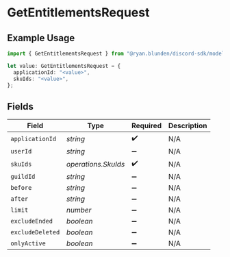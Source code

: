 # GetEntitlementsRequest

## Example Usage

```typescript
import { GetEntitlementsRequest } from "@ryan.blunden/discord-sdk/models/operations";

let value: GetEntitlementsRequest = {
  applicationId: "<value>",
  skuIds: "<value>",
};
```

## Fields

| Field               | Type                | Required            | Description         |
| ------------------- | ------------------- | ------------------- | ------------------- |
| `applicationId`     | *string*            | :heavy_check_mark:  | N/A                 |
| `userId`            | *string*            | :heavy_minus_sign:  | N/A                 |
| `skuIds`            | *operations.SkuIds* | :heavy_check_mark:  | N/A                 |
| `guildId`           | *string*            | :heavy_minus_sign:  | N/A                 |
| `before`            | *string*            | :heavy_minus_sign:  | N/A                 |
| `after`             | *string*            | :heavy_minus_sign:  | N/A                 |
| `limit`             | *number*            | :heavy_minus_sign:  | N/A                 |
| `excludeEnded`      | *boolean*           | :heavy_minus_sign:  | N/A                 |
| `excludeDeleted`    | *boolean*           | :heavy_minus_sign:  | N/A                 |
| `onlyActive`        | *boolean*           | :heavy_minus_sign:  | N/A                 |